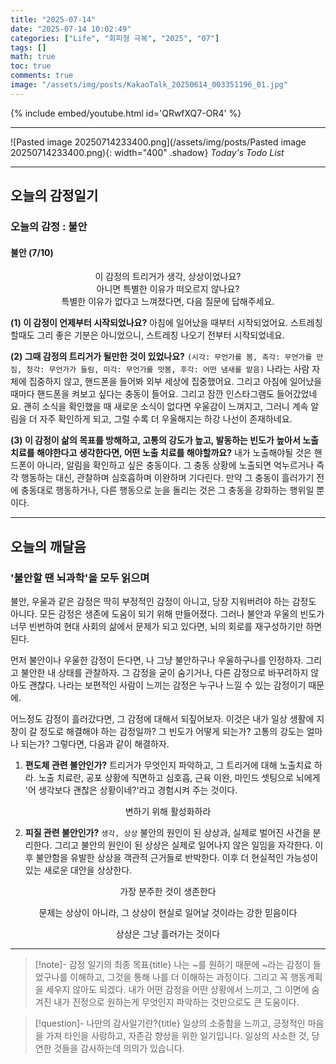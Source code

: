 ```yaml
---
title: "2025-07-14"
date: "2025-07-14 10:02:49"
categories: ["Life", "회피형 극복", "2025", "07"]
tags: []
math: true
toc: true
comments: true
image: "/assets/img/posts/KakaoTalk_20250614_003351196_01.jpg"
---
```


{% include embed/youtube.html id='QRwfXQ7-OR4' %}



---

![Pasted image 20250714233400.png](/assets/img/posts/Pasted image 20250714233400.png){: width="400" .shadow}
_Today's Todo List_

---
## 오늘의 감정일기

### 오늘의 감정 : 불안
#### 불안 (7/10)
<div style="text-align: center;">  
이 감정의 트리거가 생각, 상상이었나요?<br>
아니면 특별한 이유가 떠오르지 않나요?
</div>

<div style="text-align: center;">
특별한 이유가 없다고 느껴졌다면, 다음 질문에 답해주세요.
</div>

**(1) 이 감정이 언제부터 시작되었나요?**
아침에 일어났을 때부터 시작되었어요. 스트레칭 할때도 그리 좋은 기분은 아니었으니, 스트레칭 나오기 전부터 시작되었네요.

**(2) 그때 감정의 트리거가 될만한 것이 있었나요?** 
`(시각: 무언가를 봄, 촉각: 무언가를 만짐, 청각: 무언가가 들림, 미각: 무언가를 맛봄, 후각: 어떤 냄새를 맡음)`
나라는 사람 자체에 집중하지 않고, 핸드폰을 들어봐 외부 세상에 집중했어요. 그리고 아침에 일어났을 때마다 핸드폰을 켜보고 싶다는 충동이 들어요. 그리고 잠깐 인스타그램도 들어갔었네요. 괜히 소식을 확인했을 때 새로운 소식이 없다면 우울감이 느껴지고, 그러니 계속 알림을 더 자주 확인하게 되고, 그럴 수록 더 우울해지는 하강 나선이 존재하네요.

**(3) 이 감정이 삶의 목표를 방해하고, 고통의 강도가 높고, 발동하는 빈도가 높아서 노출치료를 해야한다고 생각한다면, 어떤 노출 치료를 해야할까요?**
내가 노출해야될 것은 핸드폰이 아니라, 알림을 확인하고 싶은 충동이다. 그 충동 상황에 노출되면 억누르거나 즉각 행동하는 대신, 관찰하며 심호흡하며 이완하며 기다린다. 만약 그 충동이 흘러가기 전에 충동대로 행동하거나, 다른 행동으로 눈을 돌리는 것은 그 충동을 강화하는 행위일 뿐이다.

---
## 오늘의 깨달음
### '불안할 땐 뇌과학'을 모두 읽으며
불안, 우울과 같은 감정은 딱히 부정적인 감정이 아니고, 당장 지워버려야 하는 감정도 아니다. 모든 감정은 생존에 도움이 되기 위해 만들어졌다. 그러나 불안과 우울의 빈도가 너무 빈번하여 현대 사회의 삶에서 문제가 되고 있다면, 뇌의 회로를 재구성하기만 하면 된다.

먼저 불안이나 우울한 감정이 든다면, 나 그냥 불안하구나 우울하구나를 인정하자. 그리고 불안한 내 상태를 관찰하자. 그 감정을 굳이 숨기거나, 다른 감정으로 바꾸려하지 않아도 괜찮다. 나라는 보편적인 사람이 느끼는 감정은 누구나 느낄 수 있는 감정이기 때문에.

어느정도 감정이 흘러갔다면, 그 감정에 대해서 되짚어보자. 이것은 내가 일상 생활에 지장이 갈 정도로 해결해야 하는 감정일까? 그 빈도가 어떻게 되는가? 고통의 강도는 얼마나 되는가? 그렇다면, 다음과 같이 해결하자.

1. **편도체 관련 불안인가?** 트리거가 무엇인지 파악하고, 그 트리거에 대해 노출치료 하라. 노출 치료란, 공포 상황에 직면하고 심호흡, 근육 이완, 마인드 셋팅으로 뇌에게 '어 생각보다 괜찮은 상황이네?'라고 경험시켜 주는 것이다.

$$
\text{변하기 위해 활성화하라}
$$


2. **피질 관련 불안인가?** `생각, 상상` 불안의 원인이 된 상상과, 실제로 벌어진 사건을 분리한다. 그리고 불안의 원인이 된 상상은 실제로 일어나지 않은 일임을 자각한다. 이후 불안함을 유발한 상상을 객관적 근거들로 반박한다. 이후 더 현실적인 가능성이 있는 새로운 대안을 상상한다. 

$$
\text{가장 분주한 것이 생존한다}
$$


$$
\text{문제는 상상이 아니라, 그 상상이 현실로 일어날 것이라는 강한 믿음이다}
$$


$$
\text{상상은 그냥 흘러가는 것이다}
$$


---

> [!note]- 감정 일기의 최종 목표{title}
> 나는 ~를 원하기 때문에 ~라는 감정이 들었구나를 이해하고, 그것을 통해 나를 더 이해하는 과정이다.
> 그리고 꼭 행동계획을 세우지 않아도 되겠다. 내가 어떤 감정을 어떤 상황에서 느끼고, 그 이면에 숨겨진 내가 진정으로 원하는게 무엇인지 파악하는 것만으로도 큰 도움이다. 

> [!question]- 나만의 감사일기란?{title}
> 일상의 소중함을 느끼고, 긍정적인 마음을 가져 타인을 사랑하고, 자존감 향상을 위한 일기입니다. 일상의 사소한 것, 당연한 것들을 감사하는데 의의가 있습니다.